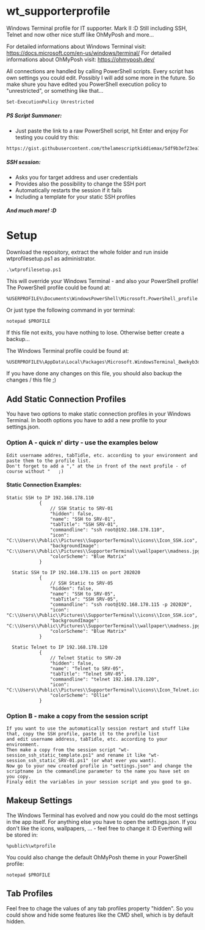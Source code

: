 # wt_supporterprofile
Windows Terminal profile for IT supporter.
Mark II :D
Still including SSH, Telnet and now other nice stuff like OhMyPosh and more...

For detailed informations about 
Windows Terminal visit: https://docs.microsoft.com/en-us/windows/terminal/
For detailed informations about 
OhMyPosh visit: https://ohmyposh.dev/

All connections are handled by calling PowerShell scripts. 
Every script has own settings you could edit. Possibly I will add some more in the future.
So make shure you have edited you PowerShell execution policy to "unrestricted", or something like that...
```
Set-ExecutionPolicy Unrestricted
```

##### PS Script Summoner:
 - Just paste the link to a raw PowerShell script, hit Enter and enjoy
For testing you could try this:
```
https://gist.githubusercontent.com/thelamescriptkiddiemax/5df9b3ef23ea10e6ec3cc807063a3c17/raw/9b42d7ac5a14d6768e8a77f3ae90a3e5e6d2c194/sshkeydude.ps1
```

##### SSH session:
 - Asks you for target address and user credentials
 - Provides also the possibility to change the SSH port
 - Automatically restarts the session if it fails
 - Including a template for your static SSH profiles

##### And much more! :D

# Setup
Download the repository, extract the whole folder and run inside wtprofilesetup.ps1 as administrator.
```
.\wtprofilesetup.ps1
```
This will override your Windows Terminal - and also your PowerShell profile! The PowerShell profile could be found at:
```
%USERPROFILE%\Documents\WindowsPowerShell\Microsoft.PowerShell_profile.ps1
```
Or just type the following command in yor terminal:
```
notepad $PROFILE
```
If this file not exits, you have nothing to lose. Otherwise better create a backup...

The Windows Terminal profile could be found at:
```
%USERPROFILE%\AppData\Local\Packages\Microsoft.WindowsTerminal_8wekyb3d8bbwe\LocalState
```
If you have done any changes on this file, you should also backup the changes / this file ;)

## Add Static Connection Profiles
You have two options to make static connection profiles in your Windows Terminal. In booth options you have to add a new profile to your settings.json.

### Option A - quick n' dirty - use the examples below
```
Edit username addres, tabTidle, etc. according to your environment and paste them to the profile list.
Don't forget to add a "," at the in front of the next profile - of course without "   ;)
```

#### Static Connection Examples:
```
Static SSH to IP 192.168.178.110
            {
                // SSH Static to SRV-01
                "hidden": false,
                "name": "SSH to SRV-01",
                "tabTitle": "SSH SRV-01",
                "commandline": "ssh root@192.168.178.110",
                "icon": "C:\\Users\\Public\\Pictures\\SupporterTerminal\\icons\\Icon_SSH.ico",
                "backgroundImage": "C:\\Users\\Public\\Pictures\\SupporterTerminal\\wallpaper\\madness.jpg",
                "colorScheme": "Blue Matrix"
            }

  Static SSH to IP 192.168.178.115 on port 202020
            {
                // SSH Static to SRV-05
                "hidden": false,
                "name": "SSH to SRV-05",
                "tabTitle": "SSH SRV-05",
                "commandline": "ssh root@192.168.178.115 -p 202020",
                "icon": "C:\\Users\\Public\\Pictures\\SupporterTerminal\\icons\\Icon_SSH.ico",
                "backgroundImage": "C:\\Users\\Public\\Pictures\\SupporterTerminal\\wallpaper\\madness.jpg",
                "colorScheme": "Blue Matrix"
            }

  Static Telnet to IP 192.168.178.120
            {
                // Telnet Static to SRV-20
                "hidden": false,
                "name": "Telnet to SRV-05",
                "tabTitle": "Telnet SRV-05",
                "commandline": "telnet 192.168.178.120",
                "icon": "C:\\Users\\Public\\Pictures\\SupporterTerminal\\icons\\Icon_Telnet.ico",
                "colorScheme": "Ollie"
            }

```

### Option B - make a copy from the session script
```
If you want to use the automatically session restart and stuff like that, copy the SSH profile, paste it to the profile list
and edit username address, tabTidle, etc. according to your environment.
Then make a copy from the session script "wt-session_ssh_static_template.ps1" and rename it like "wt-session_ssh_static_SRV-01.ps1" (or what ever you want).
Now go to your new created profile in "settings.json" and change the scriptname in the commandline parameter to the name you have set on you copy.
Finaly edit the variables in your session script and you good to go.
```

## Makeup Settings
The Windows Terminal has evolved and now you could do the most settings in the app itself. For anything else you have to open the settings.json.
If you don't like the icons, wallpapers, ... - feel free to change it :D
Everthing will be stored in:
```
%public%\wtprofile
```

You could also change the default OhMyPosh theme in your PowerShell profile:
```
notepad $PROFILE
```

## Tab Profiles
Feel free to chage the values of any tab profiles property "hidden". So you could show and hide some features like the CMD shell, which is by default hidden.

